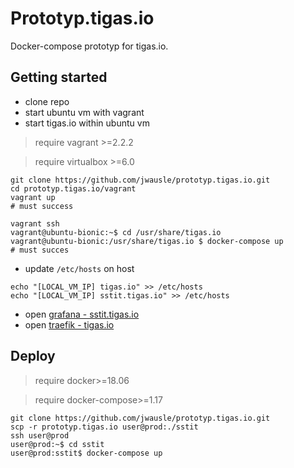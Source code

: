 # Prototyp.tigas.io

Docker-compose prototyp for tigas.io.

## Getting started

* clone repo
* start ubuntu vm with vagrant
* start tigas.io within ubuntu vm

> require vagrant >=2.2.2

> require virtualbox >=6.0

```
git clone https://github.com/jwausle/prototyp.tigas.io.git
cd prototyp.tigas.io/vagrant
vagrant up
# must success

vagrant ssh
vagrant@ubuntu-bionic:~$ cd /usr/share/tigas.io
vagrant@ubuntu-bionic:/usr/share/tigas.io $ docker-compose up
# must succes
```

* update `/etc/hosts` on host

```
echo "[LOCAL_VM_IP] tigas.io" >> /etc/hosts
echo "[LOCAL_VM_IP] sstit.tigas.io" >> /etc/hosts
```

* open [grafana - sstit.tigas.io](http://sstit.tigas.io/g)
* open [traefik - tigas.io](http://tigas.io:8080)

## Deploy

> require docker>=18.06

> require docker-compose>=1.17

```
git clone https://github.com/jwausle/prototyp.tigas.io.git
scp -r prototyp.tigas.io user@prod:./sstit
ssh user@prod
user@prod:~$ cd sstit
user@prod:sstit$ docker-compose up
```
